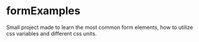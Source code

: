# formExamples
Small project made to learn the most common form elements, how to utilize css variables and different css units.
